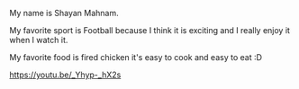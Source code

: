    My name is Shayan Mahnam.

   My favorite sport is Football because I think it is exciting and I really enjoy it when I watch it.

   My favorite food is fired chicken it's easy to cook and easy to eat :D

   https://youtu.be/_Yhyp-_hX2s

   
   
  
